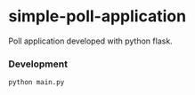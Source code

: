 # simple-poll-application

Poll application developed with python flask.

### Development

```python
python main.py
```
